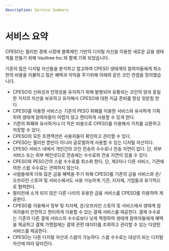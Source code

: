 ```yaml
---
description: Service Summary
---
```


# 서비스 요약

CPESO는 필리핀 경제 시장에 블록체인 기반의 디지털 자산을 이용한 새로운 금융 생태계를 만들기 위해 Vaultree Inc.와 함께 기획 되었습니다.&#x20;

기존의 많은 디지털 자산들을 분석하고 참고하여 CPESO 생태계의 참여자들에게 최소한의 비용을 지불하고 많은 혜택과 이익을 주기위해 아래와 같은 코인 컨셉을 정의했습니다.

* CPESO의 신뢰성과 안정성을 유지하기 위해 발행되어 유통되는 코인의 양과 동일한 가치의 자산을 보유하고 유지해서 CPESO에 대한 지급 준비를 항상 뒷받침 한다.
* CPESO를 이용한 서비스는 기존의 PESO 화폐를 이용한 서비스와 유사하게 기획하여 생태계 참여자들이 어렵지 않고 편리하게 사용할 수 있게 한다.
* 기존의 화폐와 유사하거나 더 작은 비용으로 CPESO를 이용해서 가치를 교환하고 저장할 수 있다.
* CPESO의 모든 트랜잭션은 사용자들이 확인하고 관리할 수 있다.
* CPESO는 필리핀 뿐만이 아니라 글로벌하게 사용할 수 있는 디지털 자산이다.
* CPESO 서비스 내에서 개인간의 코인 전송의 수수료나 전송 지연이 없다. 단, 외부 서비스 또는 외부 메인넷으로 전송에는 수수료와 전송 지연이 있을 수 있다.
* CPESO와 PESO간의 스왑 수수료를 최소화 한다. 단, 제3자나 다른 서비스, 기관에 의한 스왑 수수료는 관여하지 않는다.
* 사람들에게 더욱 많은 금융 혜택을 주기 위해 CPESO를 기존의 금융 서비스와 온/오프라인 스토어 및 서비스에서도 사용 가능하게 기관, 지자체, 기업들과 유기적으로 협력한다.
* 필리핀에 소개 되지 않은 다른 나라의 유용한 금융 서비스를 CPESO를 이용하여 제공한다.
* CPESO를 이용해서 정부 및 지자체, 온/오프라인 스토어 및 서비스에서 생태계 참여자들이 안전하고 편리하게 이용할 수 있는 결제 서비스를 제공한다. 결제 수수료는 기존의 다른 결제 서비스의 수수료보다 낮게 책정하여 생태계 참여자들에게 혜택을 제공하고 결제 가맹점에는 결제 관련 데이터를 조회하고 관리할 수 있는 다양한 서비스를 제공한다.
* CPESO는 다른 디지털 자산과 스왑이 가능하다. 스왑 수수료는 대상이 되는 디지털 자산에 따라 달라진다.
